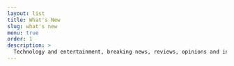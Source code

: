 ```yaml
---
layout: list
title: What's New
slug: what's new
menu: true
order: 1
description: >
  Technology and entertainment, breaking news, reviews, opinions and insights.
---
```

